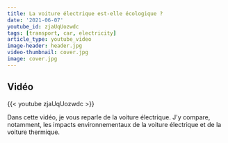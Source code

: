 ```yaml
---
title: La voiture électrique est-elle écologique ?
date: '2021-06-07'
youtube_id: zjaUqUozwdc
tags: [transport, car, electricity]
article_type: youtube_video
image-header: header.jpg
video-thumbnail: cover.jpg
image: cover.jpg
---
```


## Vidéo

{{< youtube zjaUqUozwdc >}}

Dans cette vidéo, je vous reparle de la voiture électrique. J'y compare, notamment, les impacts environnementaux de la voiture électrique et de la voiture thermique.